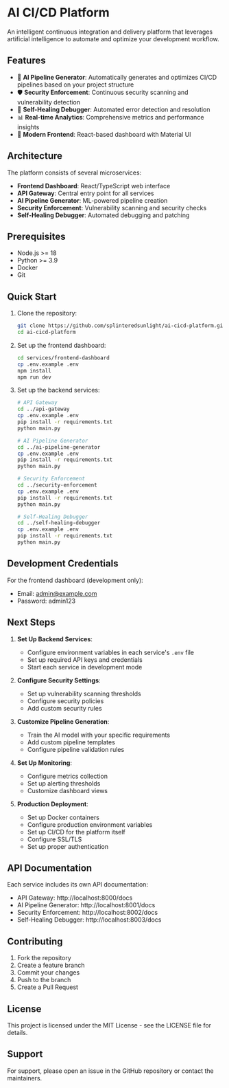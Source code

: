 # AI CI/CD Platform

An intelligent continuous integration and delivery platform that leverages artificial intelligence to automate and optimize your development workflow.

## Features

- 🤖 **AI Pipeline Generator**: Automatically generates and optimizes CI/CD pipelines based on your project structure
- 🛡️ **Security Enforcement**: Continuous security scanning and vulnerability detection
- 🔧 **Self-Healing Debugger**: Automated error detection and resolution
- 📊 **Real-time Analytics**: Comprehensive metrics and performance insights
- 🚀 **Modern Frontend**: React-based dashboard with Material UI

## Architecture

The platform consists of several microservices:

- **Frontend Dashboard**: React/TypeScript web interface
- **API Gateway**: Central entry point for all services
- **AI Pipeline Generator**: ML-powered pipeline creation
- **Security Enforcement**: Vulnerability scanning and security checks
- **Self-Healing Debugger**: Automated debugging and patching

## Prerequisites

- Node.js >= 18
- Python >= 3.9
- Docker
- Git

## Quick Start

1. Clone the repository:
   ```bash
   git clone https://github.com/splinteredsunlight/ai-cicd-platform.git
   cd ai-cicd-platform
   ```

2. Set up the frontend dashboard:
   ```bash
   cd services/frontend-dashboard
   cp .env.example .env
   npm install
   npm run dev
   ```

3. Set up the backend services:
   ```bash
   # API Gateway
   cd ../api-gateway
   cp .env.example .env
   pip install -r requirements.txt
   python main.py

   # AI Pipeline Generator
   cd ../ai-pipeline-generator
   cp .env.example .env
   pip install -r requirements.txt
   python main.py

   # Security Enforcement
   cd ../security-enforcement
   cp .env.example .env
   pip install -r requirements.txt
   python main.py

   # Self-Healing Debugger
   cd ../self-healing-debugger
   cp .env.example .env
   pip install -r requirements.txt
   python main.py
   ```

## Development Credentials

For the frontend dashboard (development only):
- Email: admin@example.com
- Password: admin123

## Next Steps

1. **Set Up Backend Services**:
   - Configure environment variables in each service's `.env` file
   - Set up required API keys and credentials
   - Start each service in development mode

2. **Configure Security Settings**:
   - Set up vulnerability scanning thresholds
   - Configure security policies
   - Add custom security rules

3. **Customize Pipeline Generation**:
   - Train the AI model with your specific requirements
   - Add custom pipeline templates
   - Configure pipeline validation rules

4. **Set Up Monitoring**:
   - Configure metrics collection
   - Set up alerting thresholds
   - Customize dashboard views

5. **Production Deployment**:
   - Set up Docker containers
   - Configure production environment variables
   - Set up CI/CD for the platform itself
   - Configure SSL/TLS
   - Set up proper authentication

## API Documentation

Each service includes its own API documentation:

- API Gateway: http://localhost:8000/docs
- AI Pipeline Generator: http://localhost:8001/docs
- Security Enforcement: http://localhost:8002/docs
- Self-Healing Debugger: http://localhost:8003/docs

## Contributing

1. Fork the repository
2. Create a feature branch
3. Commit your changes
4. Push to the branch
5. Create a Pull Request

## License

This project is licensed under the MIT License - see the LICENSE file for details.

## Support

For support, please open an issue in the GitHub repository or contact the maintainers.
